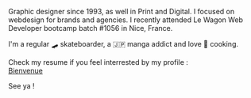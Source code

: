 Graphic designer since 1993, as well in Print and Digital.
I focused on webdesign for brands and agencies.
I recently attended Le Wagon Web Developer bootcamp batch #1056 in Nice, France.

I'm a regular 🛹 skateboarder, a 🇯🇵 manga addict and love 🍥 cooking.

Check my resume if you feel interrested by my profile :<br>
<a href="[#](https://drive.google.com/file/d/1YhhZeyrZ7cqlF797DrbH604P_AmAWiRP/view?usp=sharing)" class="btn btn-primary">Bienvenue</a>

See ya !

<!--
**rreybaut/rreybaut** is a ✨ _special_ ✨ repository because its `README.md` (this file) appears on your GitHub profile.

Here are some ideas to get you started:

- 🔭 I’m currently working on ...
- 🌱 I’m currently learning ...
- 👯 I’m looking to collaborate on ...
- 🤔 I’m looking for help with ...
- 💬 Ask me about ...
- 📫 How to reach me: ...
- 😄 Pronouns: ...
- ⚡ Fun fact: ...
-->

